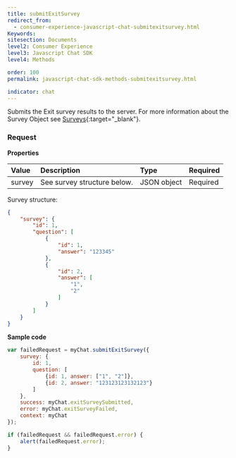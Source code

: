 ```yaml
---
title: submitExitSurvey
redirect_from:
  - consumer-experience-javascript-chat-submitexitsurvey.html
Keywords:
sitesection: Documents
level2: Consumer Experience
level3: Javascript Chat SDK
level4: Methods

order: 100
permalink: javascript-chat-sdk-methods-submitexitsurvey.html

indicator: chat
---
```


Submits the Exit survey results to the server. For more information about the Survey Object see [Surveys](consumer-experience-javascript-chat-surveys.html){:target="_blank"}.

### Request

**Properties**

| Value | Description | Type | Required |
| :--- | :--- | :--- | :--- |
| survey | See survey structure below. | JSON object | Required |

Survey structure:

```json
{
    "survey": {
        "id": 1,
        "question": [
            {
                "id": 1,
                "answer": "123345"
            },
            {
                "id": 2,
                "answer": [
                    "1",
                    "2"
                ]
            }
        ]
    }
}
```

**Sample code**

```javascript
var failedRequest = myChat.submitExitSurvey({
    survey: {
        id: 1,
        question: [
            {id: 1, answer: ["1", "2"]},
            {id: 2, answer: "123123123132123"}
        ]
    },
    success: myChat.exitSurveySubmitted,
    error: myChat.exitSurveyFailed,
    context: myChat
});

if (failedRequest && failedRequest.error) {
    alert(failedRequest.error);
}
```
